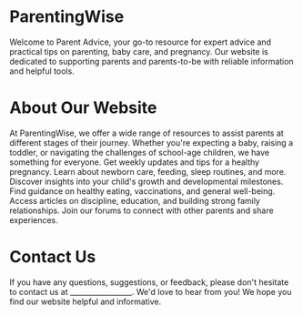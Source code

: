 # ParentingWise
Welcome to Parent Advice, your go-to resource for expert advice and practical tips on parenting, baby care, and pregnancy. Our website is dedicated to supporting parents and parents-to-be with reliable information and helpful tools.

# About Our Website
At ParentingWise, we offer a wide range of resources to assist parents at different stages of their journey. Whether you're expecting a baby, raising a toddler, or navigating the challenges of school-age children, we have something for everyone.
Get weekly updates and tips for a healthy pregnancy.
Learn about newborn care, feeding, sleep routines, and more.
Discover insights into your child's growth and developmental milestones.
Find guidance on healthy eating, vaccinations, and general well-being.
Access articles on discipline, education, and building strong family relationships.
Join our forums to connect with other parents and share experiences.

# Contact Us
If you have any questions, suggestions, or feedback, please don't hesitate to contact us at _________________. We'd love to hear from you!
 We hope you find our website helpful and informative.
